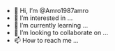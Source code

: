 - 👋 Hi, I’m @Amro1987amro
- 👀 I’m interested in ...
- 🌱 I’m currently learning ...
- 💞️ I’m looking to collaborate on ...
- 📫 How to reach me ...

<!---
Amro1987amro/Amro1987amro is a ✨ special ✨ repository because its `README.md` (this file) appears on your GitHub profile.
You can click the Preview link to take a look at your changes.
--->
